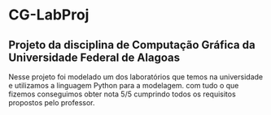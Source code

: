 # CG-LabProj

## Projeto da disciplina de Computação Gráfica da Universidade Federal de Alagoas

Nesse projeto foi modelado um dos laboratórios que temos na universidade e utilizamos a linguagem Python para a modelagem. com tudo o que fizemos conseguimos obter nota 5/5 cumprindo todos os requisitos propostos pelo professor.
